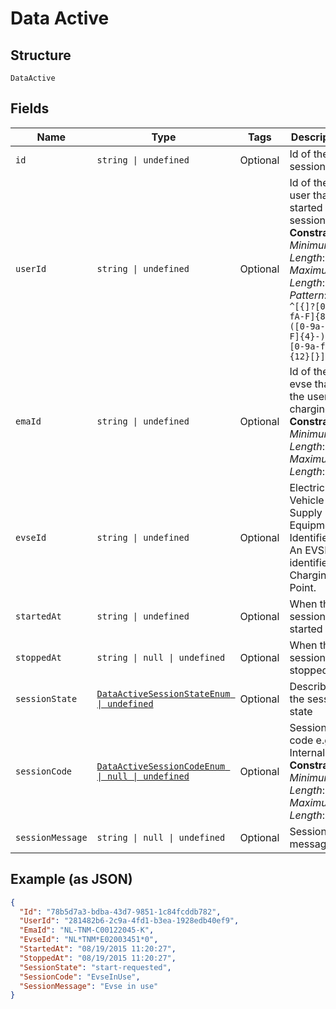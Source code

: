 
# Data Active

## Structure

`DataActive`

## Fields

| Name | Type | Tags | Description |
|  --- | --- | --- | --- |
| `id` | `string \| undefined` | Optional | Id of the session |
| `userId` | `string \| undefined` | Optional | Id of the user that started the session<br>**Constraints**: *Minimum Length*: `36`, *Maximum Length*: `36`, *Pattern*: `^[{]?[0-9a-fA-F]{8}-([0-9a-fA-F]{4}-){3}[0-9a-fA-F]{12}[}]?$` |
| `emaId` | `string \| undefined` | Optional | Id of the evse that the user is charging<br>**Constraints**: *Minimum Length*: `12`, *Maximum Length*: `36` |
| `evseId` | `string \| undefined` | Optional | Electric Vehicle Supply Equipment Identifier. An EVSEID identifies a Charging Point. |
| `startedAt` | `string \| undefined` | Optional | When the session is started |
| `stoppedAt` | `string \| null \| undefined` | Optional | When the session is stopped |
| `sessionState` | [`DataActiveSessionStateEnum \| undefined`](../../doc/models/data-active-session-state-enum.md) | Optional | Describes the session state |
| `sessionCode` | [`DataActiveSessionCodeEnum \| null \| undefined`](../../doc/models/data-active-session-code-enum.md) | Optional | Session code e.g InternalError<br>**Constraints**: *Minimum Length*: `7`, *Maximum Length*: `14` |
| `sessionMessage` | `string \| null \| undefined` | Optional | Session message |

## Example (as JSON)

```json
{
  "Id": "78b5d7a3-bdba-43d7-9851-1c84fcddb782",
  "UserId": "281482b6-2c9a-4fd1-b3ea-1928edb40ef9",
  "EmaId": "NL-TNM-C00122045-K",
  "EvseId": "NL*TNM*E02003451*0",
  "StartedAt": "08/19/2015 11:20:27",
  "StoppedAt": "08/19/2015 11:20:27",
  "SessionState": "start-requested",
  "SessionCode": "EvseInUse",
  "SessionMessage": "Evse in use"
}
```

